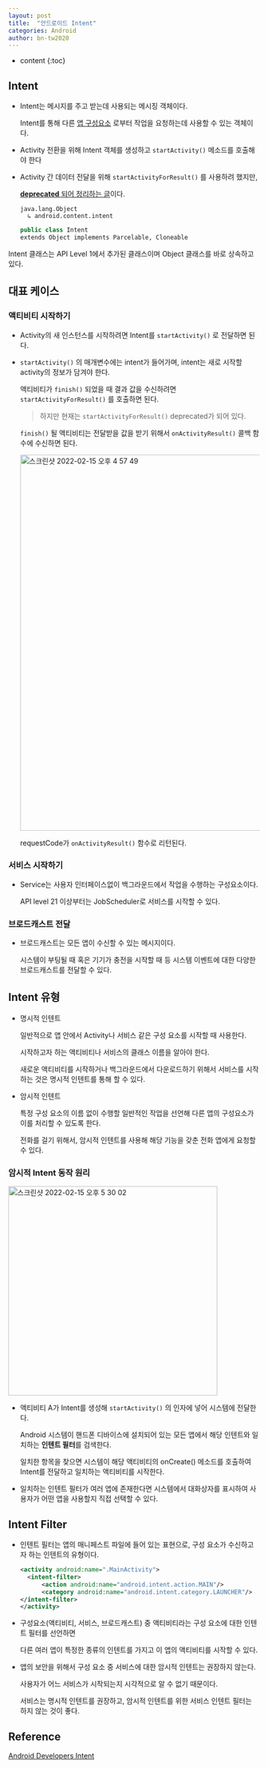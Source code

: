 ```yaml
---
layout: post
title:  "안드로이드 Intent"
categories: Android
author: bn-tw2020
---
```

* content
{:toc}


## Intent

- Intent는 메시지를 주고 받는데 사용되는 메시징 객체이다.

  Intent를 통해 다른 [앱 구성요소](https://developer.android.com/guide/components/fundamentals?hl=ko#Components) 로부터 작업을 요청하는데 사용할 수 있는 객체이다.

- Activity 전환을 위해 Intent 객체를 생성하고 `startActivity()` 메소드를 호출해야 한다

- Activity 간 데이터 전달을 위해 `startActivityForResult()` 를 사용하려 했지만, 

  [**deprecated** 되어 정리하는 글](https://bn-tw2020.github.io/2022/02/16/1-registerForActivityResult/)이다.





  ```
  java.lang.Object
    ↳ android.content.intent
  ```
  
  ```kotlin
  public class Intent
  extends Object implements Parcelable, Cloneable
  ```
  
Intent 클래스는 API Level 1에서 추가된 클래스이며 Object 클래스를 바로 상속하고 있다.


## 대표 케이스

### 액티비티 시작하기

- Activity의 새 인스턴스를 시작하려면 Intent를 `startActivity()` 로 전달하면 된다.

- `startActivity()` 의 매개변수에는 intent가 들어가며, intent는 새로 시작할 activity의 정보가 담겨야 한다.

  액티비티가 `finish()` 되었을 때 결과 값을 수신하려면 `startActivityForResult()` 를 호출하면 된다.

  > 하지만 현재는 `startActivityForResult()` deprecated가 되어 있다.
  
  `finish()` 될 액티비티는 전달받을 값을 받기 위해서 `onActivityResult()` 콜백 함수에 수신하면 된다.  

  <img width="753" alt="스크린샷 2022-02-15 오후 4 57 49" src="https://user-images.githubusercontent.com/66770613/154017657-cfcdf806-be6b-4fba-b242-07ef9dd291aa.png">  

  requestCode가 `onActivityResult()` 함수로 리턴된다.


### 서비스 시작하기

- Service는 사용자 인터페이스없이 백그라운드에서 작업을 수행하는 구성요소이다.

  API level 21 이상부터는 JobScheduler로 서비스를 시작할 수 있다.

### 브로드캐스트 전달

- 브로드캐스트는 모든 앱이 수신할 수 있는 메시지이다.

  시스템이 부팅될 때 혹은 기기가 충전을 시작할 때 등 시스템 이벤트에 대한 다양한 브로드캐스트를 전달할 수 있다.


## Intent 유형

- 명시적 인텐트

  일반적으로 앱 안에서 Activity나 서비스 같은 구성 요소를 시작할 때 사용한다.

  시작하고자 하는 액티비티나 서비스의 클래스 이름을 알아야 한다.

  새로운 액티비티를 시작하거나 백그라운드에서 다운로드하기 위해서 서비스를 시작하는 것은 명시적 인텐트를 통해 할 수 있다.


- 암시적 인텐트

  특정 구성 요소의 이름 없이 수행할 일반적인 작업을 선언해 다른 앱의 구성요소가 이를 처리할 수 있도록 한다.

  전화를 걸기 위해서, 암시적 인텐트를 사용해 해당 기능을 갖춘 전화 앱에게 요청할 수 있다.

### 암시적 Intent 동작 원리

<img width="419" alt="스크린샷 2022-02-15 오후 5 30 02" src="https://user-images.githubusercontent.com/66770613/154022774-9ae55d44-3bd1-4503-b632-243ca3e4956c.png">  

- 액티비티 A가 Intent를 생성해 `startActivity()` 의 인자에 넣어 시스템에 전달한다.

  Android 시스템이 핸드폰 디바이스에 설치되어 있는 모든 앱에서 해당 인텐트와 일치하는 **인텐트 필터**를 검색한다.

  일치한 항목을 찾으면 시스템이 해당 액티비티의 onCreate() 메소드를 호출하여 Intent를 전달하고 일치하는 액티비티를 시작한다.

- 일치하는 인텐트 필터가 여러 앱에 존재한다면 시스템에서 대화상자를 표시하여 사용자가 어떤 앱을 사용할지 직접 선택할 수 있다.


## Intent Filter

- 인텐트 필터는 앱의 매니페스트 파일에 들어 있는 표현으로, 구성 요소가 수신하고자 하는 인텐트의 유형이다.
 
  ```xml
  <activity android:name=".MainActivity">
    <intent-filter>
        <action android:name="android.intent.action.MAIN"/>      
        <category android:name="android.intent.category.LAUNCHER"/>  
  </intent-filter>
  </activity>
  ```
  
- 구성요소(액티비티, 서비스, 브로드캐스트) 중 액티비티라는 구성 요소에 대한 인텐트 필터를 선언하면

  다른 여러 앱이 특정한 종류의 인텐트를 가지고 이 앱의 액티비티를 시작할 수 있다.

- 앱의 보안을 위해서 구성 요소 중 서비스에 대한 암시적 인텐트는 권장하지 않는다.

  사용자가 어느 서비스가 시작되는지 시각적으로 알 수 없기 때문이다.

  서비스는 명시적 인텐트를 권장하고, 암시적 인텐트를 위한 서비스 인텐트 필터는 하지 않는 것이 좋다.

## Reference

[Android Developers Intent](https://developer.android.com/guide/components/intents-filters?hl=ko)
